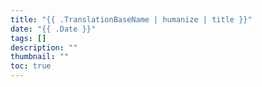 ```yaml
---
title: "{{ .TranslationBaseName | humanize | title }}"
date: "{{ .Date }}"
tags: []
description: ""
thumbnail: ""
toc: true
---
```


<!--more-->
